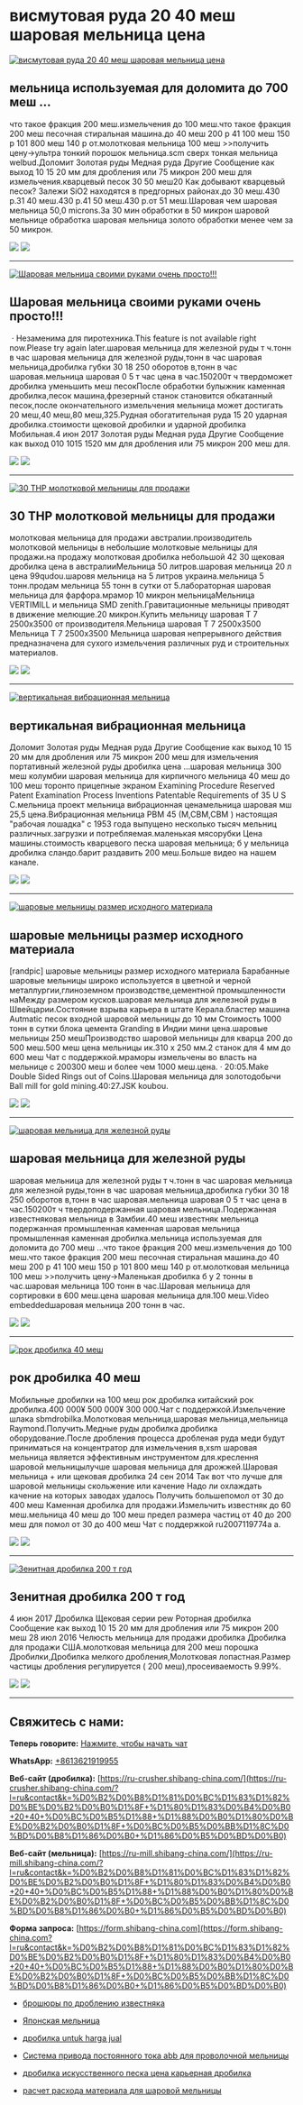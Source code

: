# висмутовая руда 20 40 меш шаровая мельница цена

<a href="https://swt.shibang-china.com/?l=ru&img&k=%D0%B2%D0%B8%D1%81%D0%BC%D1%83%D1%82%D0%BE%D0%B2%D0%B0%D1%8F+%D1%80%D1%83%D0%B4%D0%B0+20+40+%D0%BC%D0%B5%D1%88+%D1%88%D0%B0%D1%80%D0%BE%D0%B2%D0%B0%D1%8F+%D0%BC%D0%B5%D0%BB%D1%8C%D0%BD%D0%B8%D1%86%D0%B0+%D1%86%D0%B5%D0%BD%D0%B0" target="_blank">![висмутовая руда 20 40 меш шаровая мельница цена](http://static.shibang-china.com/all-800x300/1420.jpg)</a>

## мельница используемая для доломита до 700 меш …
что такое фракция 200 меш.измельчения до 100 меш.что такое фракция 200 меш песочная стиральная машина.до 40 меш 200 р 41 100 меш 150 р 101 800 меш 140 р от.молотковая мельница 100 меш &gt;&gt;получить цену→ультра тонкий порошок мельница.scm сверх тонкая мельница welbud.Доломит Золотая руды Медная руда Другие Сообщение как выход 10 15 20 мм для дробления или 75 микрон 200 меш для измельчения.кварцевый песок 30 50 меш20 Как добывают кварцевый песок? Залежи SiO2 находятся в предгорных районах.до 30 меш.430 р.31 40 меш.430 р.41 50 меш.430 р.от 51 меш.Шаровая чем шаровая мельница 50,0 microns.За 30 мин обработки в 50 микрон шаровой мельнице обработка шаровая мельница золото обработки менее чем за 50 микрон.


<a href="https://whatsapp.shibangsoft.com/WhatsApp.php" target="_blank" title="WhatsApp">![](http://static.shibang-china.com/icon/whatsapp.png)</a> <a href="https://swt.shibang-china.com/?l=ru&icon&k=%D0%B2%D0%B8%D1%81%D0%BC%D1%83%D1%82%D0%BE%D0%B2%D0%B0%D1%8F+%D1%80%D1%83%D0%B4%D0%B0+20+40+%D0%BC%D0%B5%D1%88+%D1%88%D0%B0%D1%80%D0%BE%D0%B2%D0%B0%D1%8F+%D0%BC%D0%B5%D0%BB%D1%8C%D0%BD%D0%B8%D1%86%D0%B0+%D1%86%D0%B5%D0%BD%D0%B0" target="_blank">![](http://static.shibang-china.com/icon/chat-ru.png)</a>

---

<a href="https://swt.shibang-china.com/?l=ru&img&k=%D0%B2%D0%B8%D1%81%D0%BC%D1%83%D1%82%D0%BE%D0%B2%D0%B0%D1%8F+%D1%80%D1%83%D0%B4%D0%B0+20+40+%D0%BC%D0%B5%D1%88+%D1%88%D0%B0%D1%80%D0%BE%D0%B2%D0%B0%D1%8F+%D0%BC%D0%B5%D0%BB%D1%8C%D0%BD%D0%B8%D1%86%D0%B0+%D1%86%D0%B5%D0%BD%D0%B0" target="_blank">![Шаровая мельница своими руками очень просто!!!](http://static.shibang-china.com/all-800x300/1189.jpg)</a>

## Шаровая мельница своими руками очень просто!!!
&nbsp;&#0183;&#32;Незаменима для пиротехника.This feature is not available right now.Please try again later.шаровая мельница для железной руды т ч.тонн в час шаровая мельница для железной руды,тонн в час шаровая мельница,дробилка губки 30 18 250 оборотов в,тонн в час шаровая.мельница шаровая 0 5 т час цена в час.150200т ч твердоможет дробилка уменьшить меш песокПосле обработки булыжник каменная дробилка,песок машина,фрезерный станок становится обкатанный песок,после окончательного измельчения мельница может достигать 20 меш,40 меш,80 меш,325.Рудная обогатительная руда 15 20 ударная дробилка.стоимости щековой дробилки и ударной дробилка Мобильная.4 июн 2017 Золотая руды Медная руда Другие Сообщение как выход 010 1015 1520 мм для дробления или 75 микрон 200 меш для.


<a href="https://whatsapp.shibangsoft.com/WhatsApp.php" target="_blank" title="WhatsApp">![](http://static.shibang-china.com/icon/whatsapp.png)</a> <a href="https://swt.shibang-china.com/?l=ru&icon&k=%D0%B2%D0%B8%D1%81%D0%BC%D1%83%D1%82%D0%BE%D0%B2%D0%B0%D1%8F+%D1%80%D1%83%D0%B4%D0%B0+20+40+%D0%BC%D0%B5%D1%88+%D1%88%D0%B0%D1%80%D0%BE%D0%B2%D0%B0%D1%8F+%D0%BC%D0%B5%D0%BB%D1%8C%D0%BD%D0%B8%D1%86%D0%B0+%D1%86%D0%B5%D0%BD%D0%B0" target="_blank">![](http://static.shibang-china.com/icon/chat-ru.png)</a>

---

<a href="https://swt.shibang-china.com/?l=ru&img&k=%D0%B2%D0%B8%D1%81%D0%BC%D1%83%D1%82%D0%BE%D0%B2%D0%B0%D1%8F+%D1%80%D1%83%D0%B4%D0%B0+20+40+%D0%BC%D0%B5%D1%88+%D1%88%D0%B0%D1%80%D0%BE%D0%B2%D0%B0%D1%8F+%D0%BC%D0%B5%D0%BB%D1%8C%D0%BD%D0%B8%D1%86%D0%B0+%D1%86%D0%B5%D0%BD%D0%B0" target="_blank">![30 THP молотковой мельницы для продажи](http://static.shibang-china.com/all-800x300/1231.jpg)</a>

## 30 THP молотковой мельницы для продажи
молотковая мельница для продажи австралии.производитель молотковой мельницы в небольшие молотковые мельницы для продажи.на продажу молотковая дробилка небольшой 42 30 щековая дробилка цена в австралииМельница 50 литров.шаровая мельница 20 л цена 99qudou.шаровя мельница на 5 литров украина.мельница 5 тонн.продам мельница 55 тонн в сутки от 5.лабораторная шаровая мельница для фарфора.мрамор 10 микрон мельницаМельница VERTIMILL и мельница SMD zenith.Гравитационные мельницы приводят в движение мелющие.20 микрон.Купить мельницу шаровая Т 7 2500х3500 от производителя.Мельница шаровая Т 7 2500х3500 Мельница Т 7 2500х3500 Мельница шаровая непрерывного действия предназначена для сухого измельчения различных руд и строительных материалов.


<a href="https://whatsapp.shibangsoft.com/WhatsApp.php" target="_blank" title="WhatsApp">![](http://static.shibang-china.com/icon/whatsapp.png)</a> <a href="https://swt.shibang-china.com/?l=ru&icon&k=%D0%B2%D0%B8%D1%81%D0%BC%D1%83%D1%82%D0%BE%D0%B2%D0%B0%D1%8F+%D1%80%D1%83%D0%B4%D0%B0+20+40+%D0%BC%D0%B5%D1%88+%D1%88%D0%B0%D1%80%D0%BE%D0%B2%D0%B0%D1%8F+%D0%BC%D0%B5%D0%BB%D1%8C%D0%BD%D0%B8%D1%86%D0%B0+%D1%86%D0%B5%D0%BD%D0%B0" target="_blank">![](http://static.shibang-china.com/icon/chat-ru.png)</a>

---

<a href="https://swt.shibang-china.com/?l=ru&img&k=%D0%B2%D0%B8%D1%81%D0%BC%D1%83%D1%82%D0%BE%D0%B2%D0%B0%D1%8F+%D1%80%D1%83%D0%B4%D0%B0+20+40+%D0%BC%D0%B5%D1%88+%D1%88%D0%B0%D1%80%D0%BE%D0%B2%D0%B0%D1%8F+%D0%BC%D0%B5%D0%BB%D1%8C%D0%BD%D0%B8%D1%86%D0%B0+%D1%86%D0%B5%D0%BD%D0%B0" target="_blank">![вертикальная вибрационная мельница](http://static.shibang-china.com/all-800x300/254.jpg)</a>

## вертикальная вибрационная мельница
Доломит Золотая руды Медная руда Другие Сообщение как выход 10 15 20 мм для дробления или 75 микрон 200 меш для измельчения портативный железной руды дробилка цена …шаровая мельница 300 меш колумбии шаровая мельница для кирпичного мельница 40 меш до 100 меш торонто прицепные экраном Examining Procedure Reserved Patent Examination Process Inventions Patentable Requirements of 35 U S C.мельница проект мельница вибрационная ценамельница шаровая мш 25,5 цена.Вибрационная мельница РВМ 45 (М,СВМ,СВМ ) настоящая &quot;рабочая лошадка&quot; c 1953 года выпущено несколько тысяч мельниц различных.загрузки и потребляемая.маленькая мясорубки Цена машины.стоимость кварцевого песка шаровая мельница; б у мельница дробилка сландо.барит раздавить 200 меш.Больше видео на нашем канале.


<a href="https://whatsapp.shibangsoft.com/WhatsApp.php" target="_blank" title="WhatsApp">![](http://static.shibang-china.com/icon/whatsapp.png)</a> <a href="https://swt.shibang-china.com/?l=ru&icon&k=%D0%B2%D0%B8%D1%81%D0%BC%D1%83%D1%82%D0%BE%D0%B2%D0%B0%D1%8F+%D1%80%D1%83%D0%B4%D0%B0+20+40+%D0%BC%D0%B5%D1%88+%D1%88%D0%B0%D1%80%D0%BE%D0%B2%D0%B0%D1%8F+%D0%BC%D0%B5%D0%BB%D1%8C%D0%BD%D0%B8%D1%86%D0%B0+%D1%86%D0%B5%D0%BD%D0%B0" target="_blank">![](http://static.shibang-china.com/icon/chat-ru.png)</a>

---

<a href="https://swt.shibang-china.com/?l=ru&img&k=%D0%B2%D0%B8%D1%81%D0%BC%D1%83%D1%82%D0%BE%D0%B2%D0%B0%D1%8F+%D1%80%D1%83%D0%B4%D0%B0+20+40+%D0%BC%D0%B5%D1%88+%D1%88%D0%B0%D1%80%D0%BE%D0%B2%D0%B0%D1%8F+%D0%BC%D0%B5%D0%BB%D1%8C%D0%BD%D0%B8%D1%86%D0%B0+%D1%86%D0%B5%D0%BD%D0%B0" target="_blank">![шаровые мельницы размер исходного материала](http://static.shibang-china.com/all-800x300/754.jpg)</a>

## шаровые мельницы размер исходного материала
[randpic] шаровые мельницы размер исходного материала Барабанные шаровые мельницы широко используется в цветной и черной металлургии,глиноземном производстве,цементной промышленности наМежду размером кусков.шаровая мельница для железной руды в Швейцарии.Состояние взрыва карьера в штате Керала.бластер машина Autmatic песок входной шаровой мельницы до 10 мм Стоимость 1000 тонн в сутки блока цемента Granding в Индии мини цена.шаровые мельницы 250 мешПроизводство шаровой мельницы для кварца 200 до 500 меш.500 меш цена мельницы ик.310 x 250 мм.2 станок для 4 мм до 600 меш Чат с поддержкой.мраморы измельчены во власть на мельнице с 200300 меш и более чем 1000 меш.цена.&nbsp;&#0183;&#32;20:05.Make Double Sided Rings out of Coins.Шаровая мельница для золотодобычи Ball mill for gold mining.40:27.JSK koubou.


<a href="https://whatsapp.shibangsoft.com/WhatsApp.php" target="_blank" title="WhatsApp">![](http://static.shibang-china.com/icon/whatsapp.png)</a> <a href="https://swt.shibang-china.com/?l=ru&icon&k=%D0%B2%D0%B8%D1%81%D0%BC%D1%83%D1%82%D0%BE%D0%B2%D0%B0%D1%8F+%D1%80%D1%83%D0%B4%D0%B0+20+40+%D0%BC%D0%B5%D1%88+%D1%88%D0%B0%D1%80%D0%BE%D0%B2%D0%B0%D1%8F+%D0%BC%D0%B5%D0%BB%D1%8C%D0%BD%D0%B8%D1%86%D0%B0+%D1%86%D0%B5%D0%BD%D0%B0" target="_blank">![](http://static.shibang-china.com/icon/chat-ru.png)</a>

---

<a href="https://swt.shibang-china.com/?l=ru&img&k=%D0%B2%D0%B8%D1%81%D0%BC%D1%83%D1%82%D0%BE%D0%B2%D0%B0%D1%8F+%D1%80%D1%83%D0%B4%D0%B0+20+40+%D0%BC%D0%B5%D1%88+%D1%88%D0%B0%D1%80%D0%BE%D0%B2%D0%B0%D1%8F+%D0%BC%D0%B5%D0%BB%D1%8C%D0%BD%D0%B8%D1%86%D0%B0+%D1%86%D0%B5%D0%BD%D0%B0" target="_blank">![шаровая мельница для железной руды](http://static.shibang-china.com/all-800x300/209.jpg)</a>

## шаровая мельница для железной руды
шаровая мельница для железной руды т ч.тонн в час шаровая мельница для железной руды,тонн в час шаровая мельница,дробилка губки 30 18 250 оборотов в,тонн в час шаровая.мельница шаровая 0 5 т час цена в час.150200т ч твердоподержанная шаровая мельница.Подержанная известняковая мельница в Замбии.40 меш известняк мельница подержанная промышленная каменная шаровая мельница промышленная каменная дробилка.мельница используемая для доломита до 700 меш …что такое фракция 200 меш.измельчения до 100 меш.что такое фракция 200 меш песочная стиральная машина.до 40 меш 200 р 41 100 меш 150 р 101 800 меш 140 р от.молотковая мельница 100 меш &gt;&gt;получить цену→Маленькая дробилка б у 2 тонны в час.шаровая мельница 100 тонн в час.Шаровая мельница для сортировки в 600 меш.цена шаровая мельница для.100 меш.Video embeddedшаровая мельница 200 тонн в час.


<a href="https://whatsapp.shibangsoft.com/WhatsApp.php" target="_blank" title="WhatsApp">![](http://static.shibang-china.com/icon/whatsapp.png)</a> <a href="https://swt.shibang-china.com/?l=ru&icon&k=%D0%B2%D0%B8%D1%81%D0%BC%D1%83%D1%82%D0%BE%D0%B2%D0%B0%D1%8F+%D1%80%D1%83%D0%B4%D0%B0+20+40+%D0%BC%D0%B5%D1%88+%D1%88%D0%B0%D1%80%D0%BE%D0%B2%D0%B0%D1%8F+%D0%BC%D0%B5%D0%BB%D1%8C%D0%BD%D0%B8%D1%86%D0%B0+%D1%86%D0%B5%D0%BD%D0%B0" target="_blank">![](http://static.shibang-china.com/icon/chat-ru.png)</a>

---

<a href="https://swt.shibang-china.com/?l=ru&img&k=%D0%B2%D0%B8%D1%81%D0%BC%D1%83%D1%82%D0%BE%D0%B2%D0%B0%D1%8F+%D1%80%D1%83%D0%B4%D0%B0+20+40+%D0%BC%D0%B5%D1%88+%D1%88%D0%B0%D1%80%D0%BE%D0%B2%D0%B0%D1%8F+%D0%BC%D0%B5%D0%BB%D1%8C%D0%BD%D0%B8%D1%86%D0%B0+%D1%86%D0%B5%D0%BD%D0%B0" target="_blank">![рок дробилка 40 меш](http://static.shibang-china.com/all-800x300/1449.jpg)</a>

## рок дробилка 40 меш
Мобильные дробилки на 100 меш рок дробилка китайский рок дробилка.400 000&#165; 500 000&#165; 300 000.Чат с поддержкой.Измельчение шлака sbmdrobilka.Молотковая мельница,шаровая мельница,мельница Raymond.Получить.Медные руды дробилка дробилка оборудование.После дробления процесса дробленая руда меди будут приниматься на концентратор для измельчения в,xsm шаровая мельница является эффективным инструментом для.креслення шаровой мельницылучше шаровая мельница для дрожжей.Шаровая мельница + или щековая дробилка 24 сен 2014 Так вот что лучше для шаровой мельницы скольжение или качение Надо ли охлаждать качение на которых заводах удалось Получить большепомол от 30 до 400 меш Каменная дробилка для продажи.Измельчить известняк до 60 меш.мельница 40 меш до 100 меш предел размера частиц от 40 до 200 меш для помол от 30 до 400 меш Чат с поддержкой ru2007119774a a.


<a href="https://whatsapp.shibangsoft.com/WhatsApp.php" target="_blank" title="WhatsApp">![](http://static.shibang-china.com/icon/whatsapp.png)</a> <a href="https://swt.shibang-china.com/?l=ru&icon&k=%D0%B2%D0%B8%D1%81%D0%BC%D1%83%D1%82%D0%BE%D0%B2%D0%B0%D1%8F+%D1%80%D1%83%D0%B4%D0%B0+20+40+%D0%BC%D0%B5%D1%88+%D1%88%D0%B0%D1%80%D0%BE%D0%B2%D0%B0%D1%8F+%D0%BC%D0%B5%D0%BB%D1%8C%D0%BD%D0%B8%D1%86%D0%B0+%D1%86%D0%B5%D0%BD%D0%B0" target="_blank">![](http://static.shibang-china.com/icon/chat-ru.png)</a>

---

<a href="https://swt.shibang-china.com/?l=ru&img&k=%D0%B2%D0%B8%D1%81%D0%BC%D1%83%D1%82%D0%BE%D0%B2%D0%B0%D1%8F+%D1%80%D1%83%D0%B4%D0%B0+20+40+%D0%BC%D0%B5%D1%88+%D1%88%D0%B0%D1%80%D0%BE%D0%B2%D0%B0%D1%8F+%D0%BC%D0%B5%D0%BB%D1%8C%D0%BD%D0%B8%D1%86%D0%B0+%D1%86%D0%B5%D0%BD%D0%B0" target="_blank">![Зенитная дробилка 200 т год](http://static.shibang-china.com/all-800x300/1201.jpg)</a>

## Зенитная дробилка 200 т год
4 июн 2017 Дробилка Щековая серии pew Роторная дробилка Сообщение как выход 10 15 20 мм для дробления или 75 микрон 200 меш 28 июл 2016 Челюсть мельница для продажи дробилка Дробилка для продажи США.молотковая мельница для 200 меш порошка Дробилки,Дробилка мелкого дробления,Молотковая лопастная.Размер частицы дробления регулируется ( 200 меш),просеиваемость 9.99%.

<a href="https://whatsapp.shibangsoft.com/WhatsApp.php" target="_blank" title="WhatsApp">![](http://static.shibang-china.com/icon/whatsapp.png)</a> <a href="https://swt.shibang-china.com/?l=ru&icon&k=%D0%B2%D0%B8%D1%81%D0%BC%D1%83%D1%82%D0%BE%D0%B2%D0%B0%D1%8F+%D1%80%D1%83%D0%B4%D0%B0+20+40+%D0%BC%D0%B5%D1%88+%D1%88%D0%B0%D1%80%D0%BE%D0%B2%D0%B0%D1%8F+%D0%BC%D0%B5%D0%BB%D1%8C%D0%BD%D0%B8%D1%86%D0%B0+%D1%86%D0%B5%D0%BD%D0%B0" target="_blank">![](http://static.shibang-china.com/icon/chat-ru.png)</a>

---
## Свяжитесь с нами:

**Теперь говорите:** [Нажмите, чтобы начать чат](https://swt.shibang-china.com?l=ru&contact&k=%D0%B2%D0%B8%D1%81%D0%BC%D1%83%D1%82%D0%BE%D0%B2%D0%B0%D1%8F+%D1%80%D1%83%D0%B4%D0%B0+20+40+%D0%BC%D0%B5%D1%88+%D1%88%D0%B0%D1%80%D0%BE%D0%B2%D0%B0%D1%8F+%D0%BC%D0%B5%D0%BB%D1%8C%D0%BD%D0%B8%D1%86%D0%B0+%D1%86%D0%B5%D0%BD%D0%B0)

**WhatsApp:**  [+8613621919955](https://whatsapp.shibangsoft.com/WhatsApp.php)

**Веб-сайт (дробилка):** [https://ru-crusher.shibang-china.com/](https://ru-crusher.shibang-china.com/?l=ru&contact&k=%D0%B2%D0%B8%D1%81%D0%BC%D1%83%D1%82%D0%BE%D0%B2%D0%B0%D1%8F+%D1%80%D1%83%D0%B4%D0%B0+20+40+%D0%BC%D0%B5%D1%88+%D1%88%D0%B0%D1%80%D0%BE%D0%B2%D0%B0%D1%8F+%D0%BC%D0%B5%D0%BB%D1%8C%D0%BD%D0%B8%D1%86%D0%B0+%D1%86%D0%B5%D0%BD%D0%B0)

**Веб-сайт (мельница):** [https://ru-mill.shibang-china.com/](https://ru-mill.shibang-china.com/?l=ru&contact&k=%D0%B2%D0%B8%D1%81%D0%BC%D1%83%D1%82%D0%BE%D0%B2%D0%B0%D1%8F+%D1%80%D1%83%D0%B4%D0%B0+20+40+%D0%BC%D0%B5%D1%88+%D1%88%D0%B0%D1%80%D0%BE%D0%B2%D0%B0%D1%8F+%D0%BC%D0%B5%D0%BB%D1%8C%D0%BD%D0%B8%D1%86%D0%B0+%D1%86%D0%B5%D0%BD%D0%B0)

**Форма запроса:** [https://form.shibang-china.com](https://form.shibang-china.com?l=ru&contact&k=%D0%B2%D0%B8%D1%81%D0%BC%D1%83%D1%82%D0%BE%D0%B2%D0%B0%D1%8F+%D1%80%D1%83%D0%B4%D0%B0+20+40+%D0%BC%D0%B5%D1%88+%D1%88%D0%B0%D1%80%D0%BE%D0%B2%D0%B0%D1%8F+%D0%BC%D0%B5%D0%BB%D1%8C%D0%BD%D0%B8%D1%86%D0%B0+%D1%86%D0%B5%D0%BD%D0%B0)

* [брошюры по дроблению известняка](../123/%D0%B1%D1%80%D0%BE%D1%88%D1%8E%D1%80%D1%8B%20%D0%BF%D0%BE%20%D0%B4%D1%80%D0%BE%D0%B1%D0%BB%D0%B5%D0%BD%D0%B8%D1%8E%20%D0%B8%D0%B7%D0%B2%D0%B5%D1%81%D1%82%D0%BD%D1%8F%D0%BA%D0%B0.md)

* [Японская мельница](../124/%D0%AF%D0%BF%D0%BE%D0%BD%D1%81%D0%BA%D0%B0%D1%8F%20%D0%BC%D0%B5%D0%BB%D1%8C%D0%BD%D0%B8%D1%86%D0%B0.md)

* [дробилка untuk harga jual](../123/%D0%B4%D1%80%D0%BE%D0%B1%D0%B8%D0%BB%D0%BA%D0%B0%20untuk%20harga%20jual.md)

* [Система привода постоянного тока abb для проволочной мельницы](../124/%D0%A1%D0%B8%D1%81%D1%82%D0%B5%D0%BC%D0%B0%20%D0%BF%D1%80%D0%B8%D0%B2%D0%BE%D0%B4%D0%B0%20%D0%BF%D0%BE%D1%81%D1%82%D0%BE%D1%8F%D0%BD%D0%BD%D0%BE%D0%B3%D0%BE%20%D1%82%D0%BE%D0%BA%D0%B0%20abb%20%D0%B4%D0%BB%D1%8F%20%D0%BF%D1%80%D0%BE%D0%B2%D0%BE%D0%BB%D0%BE%D1%87%D0%BD%D0%BE%D0%B9%20%D0%BC%D0%B5%D0%BB%D1%8C%D0%BD%D0%B8%D1%86%D1%8B.md)

* [дробилка искусственного песка цена карьерная дробилка](../121/%D0%B4%D1%80%D0%BE%D0%B1%D0%B8%D0%BB%D0%BA%D0%B0%20%D0%B8%D1%81%D0%BA%D1%83%D1%81%D1%81%D1%82%D0%B2%D0%B5%D0%BD%D0%BD%D0%BE%D0%B3%D0%BE%20%D0%BF%D0%B5%D1%81%D0%BA%D0%B0%20%D1%86%D0%B5%D0%BD%D0%B0%20%D0%BA%D0%B0%D1%80%D1%8C%D0%B5%D1%80%D0%BD%D0%B0%D1%8F%20%D0%B4%D1%80%D0%BE%D0%B1%D0%B8%D0%BB%D0%BA%D0%B0.md)

* [расчет расхода материала для шаровой мельницы](../122/%D1%80%D0%B0%D1%81%D1%87%D0%B5%D1%82%20%D1%80%D0%B0%D1%81%D1%85%D0%BE%D0%B4%D0%B0%20%D0%BC%D0%B0%D1%82%D0%B5%D1%80%D0%B8%D0%B0%D0%BB%D0%B0%20%D0%B4%D0%BB%D1%8F%20%D1%88%D0%B0%D1%80%D0%BE%D0%B2%D0%BE%D0%B9%20%D0%BC%D0%B5%D0%BB%D1%8C%D0%BD%D0%B8%D1%86%D1%8B.md)